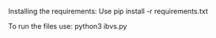 Installing the requirements:
Use pip install -r requirements.txt

To run the files use:
python3 ibvs.py
